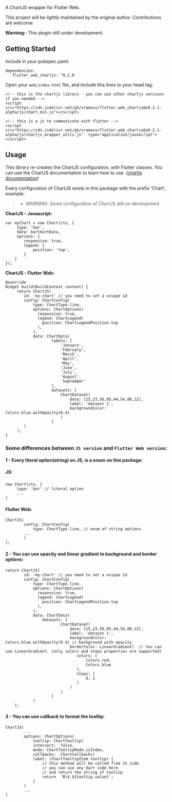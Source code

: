 A ChartJS wrapper for Flutter Web.

This project will be _lightly_ maintained by the original author. Contributions are welcome.

**Warning:**: This plugin still under development.

## Getting Started

Include in your pubspec.yaml:

    dependencies:  
       flutter_web_chartjs: ^0.2.0


Open your `web/index.html` file, and include this lines to your head tag:
```
<!-- this is the chartjs library - you can use other chartjs versions if you needed -->
<script  src="https://cdn.jsdelivr.net/gh/vramosx/flutter_web_chartjs@v0.2.1-alpha/js/chart.min.js"></script>

<!-- this is a js to communicate with flutter -->
<script  src="https://cdn.jsdelivr.net/gh/vramosx/flutter_web_chartjs@v0.2.1-alpha/js/chartjs_wrapper_utils.js"  type="application/javascript"></script>
```

## Usage

This library re-creates the ChartJS configuration, with Flutter classes. You can use the ChartJS documentation to learn how to use. ([chartjs documentation](https://www.chartjs.org/docs/latest/))

Every configuration of ChartJS exists in this package with the prefix 'Chart', example:

> - WARNING: Some configuration of ChartJS still on development

**ChartJS - Javascript:**
```
var myChart = new Chart(ctx, {
     type: 'bar',
     data: barChartData,
     options: {
		responsive: true,
		legend: {
			position: 'top',
		}
	}
});
```

**ChartJS - Flutter Web:**
```
@override
Widget build(BuildContext context) {
     return ChartJS(
        id: 'my-chart' // you need to set a unique id
        config: ChartConfig(
	        type: ChartType.line,
	        options: ChartOptions(
	          responsive: true,
	          legend: ChartLegend(
				position: ChartLegendPosition.top
			  ),
	        ),
	        data: ChartData(
					labels: [
						'January',
						'February',
						'March',
						'April',
						'May',
						'June',
						'July',
						'August',
						'September'
					],
					datasets: [
						ChartDataset(
							data: [15,23,56,95,44,54,88,12],
							label: 'dataset 1',
							backgroundColor:  Colors.blue.withOpacity(0.4)
						)
					]
        )
     );
}
```

### Some differences between `JS version` and `Flutter Web version`:

#### 1 - Every literal option(string) on JS, is a enum on this package:

##### JS:
```
new Chart(ctx, {
     type: 'bar' // literal option
     ...
)
```

#### Flutter Web:
```
ChartJS(
        config: ChartConfig(
	        type: ChartType.line, // enum of string options
	    ...
	    )
);
```
#### 2 - You can use opacity and linear gradient to background and border options:
```
return ChartJS(
        id: 'my-chart' // you need to set a unique id
        config: ChartConfig(
	        type: ChartType.line,
	        options: ChartOptions(
	          responsive: true,
	          legend: ChartLegend(
				position: ChartLegendPosition.top
			  ),
	        ),
	        data: ChartData(
		        datasets: [
						ChartDataset(
							data: [15,23,56,95,44,54,88,12],
							label: 'dataset 1',
							backgroundColor:  Colors.blue.withOpacity(0.4) // background with opacity
							borderColor: LinearGradient(  // You can use LinearGradient. (only colors and stops properties are supported)
							   colors: [
								   Colors.red,
								   Colors.blue
							   ],
							   stops: [
								   0, 1
							   ]
							)
						)
					]
			)
	);
```

#### 3 - You can use callback to format the tooltip:
```
ChartJS(
		...
		options: ChartOptions(
			tooltip: ChartTooltip(
			intersect:  false,
			mode: ChartTooltipMode.isIndex,
			callbacks:  ChartCallbacks(
			label: (ChartTooltipItem tooltip) {
			    // this method will be called from JS side
			    // you can use any dart code here
			    // and return the string of tooltip
				return  'R\$ ${tooltip.value}';
			}
		)
		...
)
```